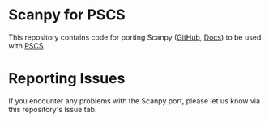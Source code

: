 # Scanpy for PSCS  
This repository contains code for porting Scanpy ([GitHub](https://github.com/scverse/scanpy), [Docs](https://scanpy.readthedocs.io/en/stable/)) 
to be used with [PSCS](https://pscs.xods.org/).

# Reporting Issues  
If you encounter any problems with the Scanpy port, please let us know via this repository's Issue tab.